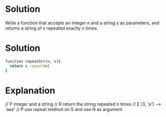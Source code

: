 # Solution

Write a function that accepts an integer n and a string s as parameters, and returns a string of s repeated exactly n times.

# Solution

```ruby
function repeatStr(n, s){
  return s.repeat(n)
}

```

# Explanation

// P integer and a string
// R return the string repeated n times
// E (3, 'a') --> 'aaa'
// P use repeat method on S and use N as argument 
